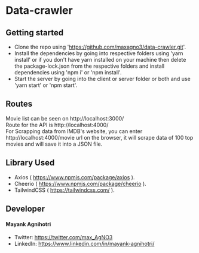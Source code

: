 # Data-crawler

## Getting started
- Clone the repo using 'https://github.com/maxagno3/data-crawler.git'.
- Install the dependencies by going into respective folders using 'yarn install' or if you don't have yarn installed on your machine then delete the package-lock.json from the respective folders and install dependencies using 'npm i' or 'npm install'.
- Start the server by going into the client or server folder or both and use 'yarn start' or 'npm start'.

## Routes
 Movie list can be seen on http://localhost:3000/ \
 Route for the API is http://localhost:4000/ \
 For Scrapping data from IMDB's website, you can enter http://localhost:4000/movie url on the browser, it will scrape data of 100 top movies and will save it into a JSON file.
 
## Library Used
- Axios ( https://www.npmjs.com/package/axios ).
- Cheerio ( https://www.npmjs.com/package/cheerio ).
- TailwindCSS ( https://tailwindcss.com/ ).

## Developer
#### Mayank Agnihotri
- Twitter: https://twitter.com/max_AgNO3
- LinkedIn: https://www.linkedin.com/in/mayank-agnihotri/
